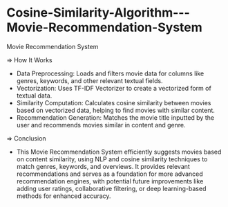 # Cosine-Similarity-Algorithm---Movie-Recommendation-System

Movie Recommendation System

=> How It Works
- Data Preprocessing: Loads and filters movie data for columns like genres, keywords, and other relevant textual fields.
- Vectorization: Uses TF-IDF Vectorizer to create a vectorized form of textual data.
- Similarity Computation: Calculates cosine similarity between movies based on vectorized data, helping to find movies with similar content.
- Recommendation Generation: Matches the movie title inputted by the user and recommends movies similar in content and genre.

=> Conclusion
- This Movie Recommendation System efficiently suggests movies based on content similarity, using NLP and cosine similarity techniques to match genres, keywords, and overviews. It provides relevant recommendations and serves as a foundation for more advanced recommendation engines, with potential future improvements like adding user ratings, collaborative filtering, or deep learning-based methods for enhanced accuracy.
